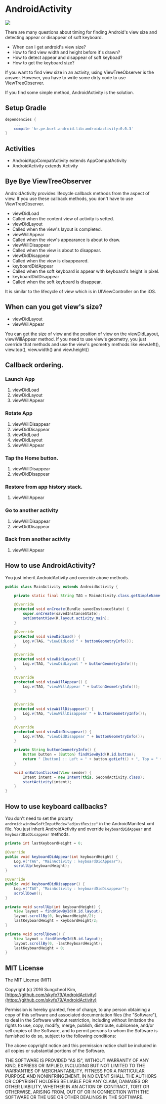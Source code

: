 
# AndroidActivity

![](art/logo.png)

There are many questions about timing for finding Android's view size and detecting appear or disappear of soft keyboard.

 * When can I get android's view size?
 * How to find view width and height before it's drawn?
 * How to detect appear and disappear of soft keyboad?
 * How to get the keyboard size?

If you want to find view size in an activity, using ViewTreeObserver is the answer. However, you have to write some dirty code to use ViewTreeObserver. 

If you find some simple method, AndroidActivity is the solution.

## Setup Gradle

```groovy
dependencies {
    ...
    compile 'kr.pe.burt.android.lib:androidactivity:0.0.3'
}
```
## Activities
 
 * AndroidAppCompatActivity extends AppCompatActivity
 * AndroidActivity extends Activity

 
## Bye Bye ViewTreeObserver

AndroidActivity provides lifecycle callback methods from the aspect of view. If you use these callback methods, you don't have to use ViewTreeObserver. 

* viewDidLoad
 * Called when the content view of activity is setted. 
* viewDidLayout
 * Called when the view's layout is completed.
* viewWillAppear
 * Called when the view's appearance is about to draw. 
* viewWillDisappear
 * Called when the view is about to disappear. 
* viewDidDisappear
 * Called when the view is disappeared.  
* keyboardDidAppear
 * Called when the soft keyboard is appear with keyboard's height in pixel.
* keyboardDidDisappear
 * Called when the soft keyboard is disappear.   

It is similar to the lifecycle of view which is in UIViewController on the iOS.

## When can you get view's size?

* viewDidLayout
* viewWillAppear

You can get the size of view and the position of view on the viewDidLayout, viewWillAppear method. If you need to use view's geometry, you just override that methods and use the view's geometry methods like view.left(), view.top(), view.width() and view.height()

## Callback ordering.

### Launch App

 1. viewDidLoad
 2. viewDidLayout
 3. viewWillAppear

### Rotate App

 1. viewWillDisappear
 2. viewDidDisappear
 3. viewDidLoad
 4. viewDidLayout
 5. viewWillAppear

### Tap the Home button.

 1. viewWillDisappear
 2. viewDidDisappear

### Restore from app history stack.
 
 1. viewWillAppear

### Go to another activity

 1. viewWillDisappear
 2. viewDidDisappear

### Back from another activity

 1. viewWillAppear

## How to use AndroidActivity?

You just inherit AndroidActivity and override above methods.

```java
public class MainActivity extends AndroidActivity {

    private static final String TAG = MainActivity.class.getSimpleName();

    @Override
    protected void onCreate(Bundle savedInstanceState) {
        super.onCreate(savedInstanceState);
        setContentView(R.layout.activity_main);
    }

    @Override
    protected void viewDidLoad() {
        Log.v(TAG, "viewDidLoad " + buttonGeometryInfo());
    }

    @Override
    protected void viewDidLayout() {
        Log.v(TAG, "viewDidLayout " + buttonGeometryInfo());
    }

    @Override
    protected void viewWillAppear() {
        Log.v(TAG, "viewWillAppear " + buttonGeometryInfo());
    }


    @Override
    protected void viewWillDisappear() {
        Log.v(TAG, "viewWillDisappear " + buttonGeometryInfo());
    }

    @Override
    protected void viewDidDisappear() {
        Log.v(TAG, "viewDidDisappear " + buttonGeometryInfo());
    }

    private String buttonGeometryInfo() {
        Button button = (Button) findViewById(R.id.button);
        return " [button] :: Left = " + button.getLeft() + ", Top = " + button.getTop() + ", Width = " + button.getWidth() + ", Height = " + button.getHeight();
    }

    void onButtonClicked(View sender) {
        Intent intent = new Intent(this, SecondActivity.class);
        startActivity(intent);
    }
}
```

## How to use keyboard callbacks?

You don't need to set the proprty `android:windowSoftInputMode="adjustResize"` in the AndroidManifest.xml file. You just inherit AndroidActivity and override `keyboardDidAppear` and `keyboardDidDisappear` methods.

```java
private int lastKeyboardHeight = 0;

@Override
public void keyboardDidAppear(int keyboardHeight) {
    Log.v("TAG", "MainActivity : keyboardDidAppear");
    scrollUp(keyboardHeight);
}

@Override
public void keyboardDidDisappear() {
    Log.v("TAG", "MainActivity : keyboardDidDisappear");
    scrollDown();
}

private void scrollUp(int keyboardHeight) {
    View layout = findViewById(R.id.layout);
    layout.scrollBy(0, keyboardHeight/2);
    lastKeyboardHeight = keyboardHeight/2;
}

private void scrollDown() {
    View layout = findViewById(R.id.layout);
    layout.scrollBy(0, -lastKeyboardHeight);
    lastKeyboardHeight = 0;
}
```

## MIT License

The MIT License (MIT)

Copyright (c) 2016 Sungcheol Kim, [https://github.com/skyfe79/AndroidActivity](https://github.com/skyfe79/AndroidActivity)

Permission is hereby granted, free of charge, to any person obtaining a copy
of this software and associated documentation files (the "Software"), to deal
in the Software without restriction, including without limitation the rights
to use, copy, modify, merge, publish, distribute, sublicense, and/or sell
copies of the Software, and to permit persons to whom the Software is
furnished to do so, subject to the following conditions:

The above copyright notice and this permission notice shall be included in all
copies or substantial portions of the Software.

THE SOFTWARE IS PROVIDED "AS IS", WITHOUT WARRANTY OF ANY KIND, EXPRESS OR
IMPLIED, INCLUDING BUT NOT LIMITED TO THE WARRANTIES OF MERCHANTABILITY,
FITNESS FOR A PARTICULAR PURPOSE AND NONINFRINGEMENT. IN NO EVENT SHALL THE
AUTHORS OR COPYRIGHT HOLDERS BE LIABLE FOR ANY CLAIM, DAMAGES OR OTHER
LIABILITY, WHETHER IN AN ACTION OF CONTRACT, TORT OR OTHERWISE, ARISING FROM,
OUT OF OR IN CONNECTION WITH THE SOFTWARE OR THE USE OR OTHER DEALINGS IN THE
SOFTWARE. 
